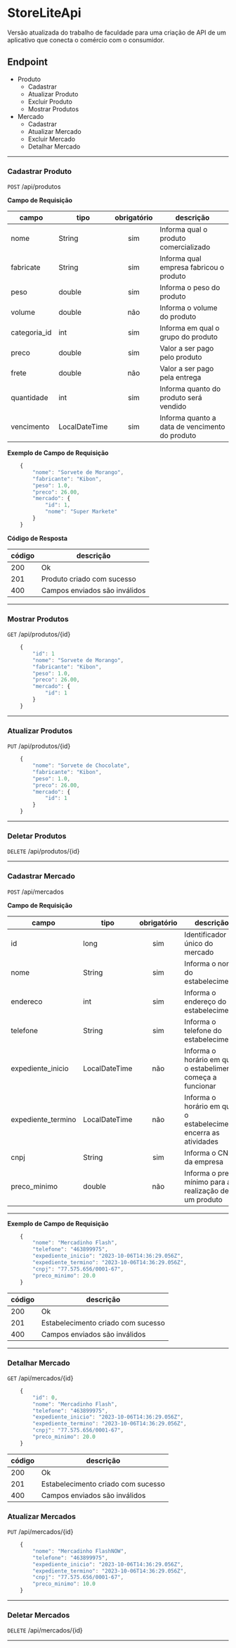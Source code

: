 # StoreLiteApi
Versão atualizada do trabalho de faculdade para uma criação de API de um aplicativo que conecta o comércio com o consumidor.

## Endpoint

* Produto
    * Cadastrar
    * Atualizar Produto
    * Excluir Produto
    * Mostrar Produtos
* Mercado
    * Cadastrar
    * Atualizar Mercado
    * Excluir Mercado
    * Detalhar Mercado

---

### Cadastrar Produto

`POST` /api/produtos

**Campo de Requisição**

campo | tipo | obrigatório | descrição
|---|---|:---:|---|
nome | String | sim | Informa qual o produto comercializado
fabricate | String | sim | Informa qual empresa fabricou o produto
peso | double | sim | Informa o peso do produto
volume | double | não | Informa o volume do produto
categoria_id | int | sim | Informa em qual o grupo do produto
preco | double | sim | Valor a ser pago pelo produto
frete| double | não | Valor a ser pago pela entrega
quantidade | int | sim | Informa quanto do produto será vendido
vencimento | LocalDateTime | sim | Informa quanto a data de vencimento do produto 

**Exemplo de Campo de Requisição**

```js
    {
        "nome": "Sorvete de Morango",
        "fabricante": "Kibon",
        "peso": 1.0,
        "preco": 26.00,
        "mercado": {
            "id": 1,
	        "nome": "Super Markete"
        }
    }
```

**Código de Resposta**

código | descrição
|---|---
200 | Ok
201 | Produto criado com sucesso
400 | Campos enviados são inválidos

---

### Mostrar Produtos

`GET` /api/produtos/{id}

```js
    {
        "id": 1
        "nome": "Sorvete de Morango",
        "fabricante": "Kibon",
        "peso": 1.0,
        "preco": 26.00,
        "mercado": {
            "id": 1
        }
    }
```

---

### Atualizar Produtos

`PUT` /api/produtos/{id}

```js
    {
        "nome": "Sorvete de Chocolate",
        "fabricante": "Kibon",
        "peso": 1.0,
        "preco": 26.00,
        "mercado": {
            "id": 1
        }
    }
```

---

### Deletar Produtos

`DELETE` /api/produtos/{id}

---

### Cadastrar Mercado

`POST` /api/mercados

**Campo de Requisição**

campo | tipo | obrigatório | descrição
|---|---|:---:|---|
id | long | sim | Identificador único do mercado
nome| String | sim | Informa o nome do estabelecimento
endereco | int | sim | Informa o endereço do estabelecimento 
telefone | String | sim | Informa o telefone do estabelecimento
expediente_inicio | LocalDateTime | não | Informa o horário em que o estabelimento começa a funcionar
expediente_termino | LocalDateTime | não | Informa o horário em que o estabelecimento encerra as atividades
cnpj | String | sim | Informa o CNPJ da empresa
preco_minimo | double | não | Informa o preço mínimo para a realização de um produto

---

**Exemplo de Campo de Requisição**

```js
    {
        "nome": "Mercadinho Flash",
        "telefone": "463899975",
        "expediente_inicio": "2023-10-06T14:36:29.056Z",
        "expediente_termino": "2023-10-06T14:36:29.056Z",
        "cnpj": "77.575.656/0001-67",
        "preco_minimo": 20.0
    }
```

código | descrição
|---|---
200 | Ok
201 | Estabelecimento criado com sucesso
400 | Campos enviados são inválidos

---

### Detalhar Mercado

`GET` /api/mercados/{id}

```js
    {
        "id": 0,
        "nome": "Mercadinho Flash",
        "telefone": "463899975",
        "expediente_inicio": "2023-10-06T14:36:29.056Z",
        "expediente_termino": "2023-10-06T14:36:29.056Z",
        "cnpj": "77.575.656/0001-67",
        "preco_minimo": 20.0
    }
```

código | descrição
|---|---
200 | Ok
201 | Estabelecimento criado com sucesso
400 | Campos enviados são inválidos

### Atualizar Mercados

`PUT` /api/mercados/{id}

```js
    {
        "nome": "Mercadinho FlashNOW",
        "telefone": "463899975",
        "expediente_inicio": "2023-10-06T14:36:29.056Z",
        "expediente_termino": "2023-10-06T14:36:29.056Z",
        "cnpj": "77.575.656/0001-67",
        "preco_minimo": 10.0
    }
```

---

### Deletar Mercados

`DELETE` /api/mercados/{id}

---